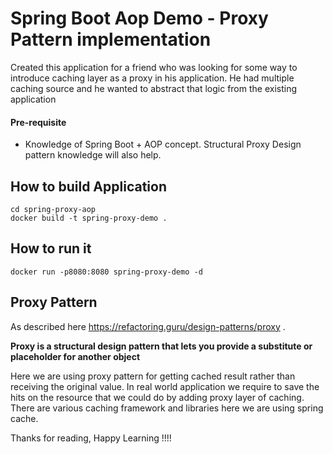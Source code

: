 # Spring Boot Aop Demo - Proxy Pattern implementation

Created this application for a friend who was looking for some way to introduce caching layer as a proxy in his application. He had multiple caching source and he wanted to abstract that logic from the existing application

#### Pre-requisite
* Knowledge of Spring Boot + AOP concept. Structural Proxy Design pattern knowledge will also help.

## How to build Application 
```
cd spring-proxy-aop
docker build -t spring-proxy-demo .
```

## How to run it
```
docker run -p8080:8080 spring-proxy-demo -d
```

## Proxy Pattern

As described here https://refactoring.guru/design-patterns/proxy .

**Proxy is a structural design pattern that lets you provide a substitute or placeholder for another object**

Here we are using proxy pattern for getting cached result rather than receiving the original value. In real world application we require to save the hits on the resource that we could do by adding proxy layer of caching. There are various caching framework and libraries here we are using spring cache.

Thanks for reading, Happy Learning !!!!
